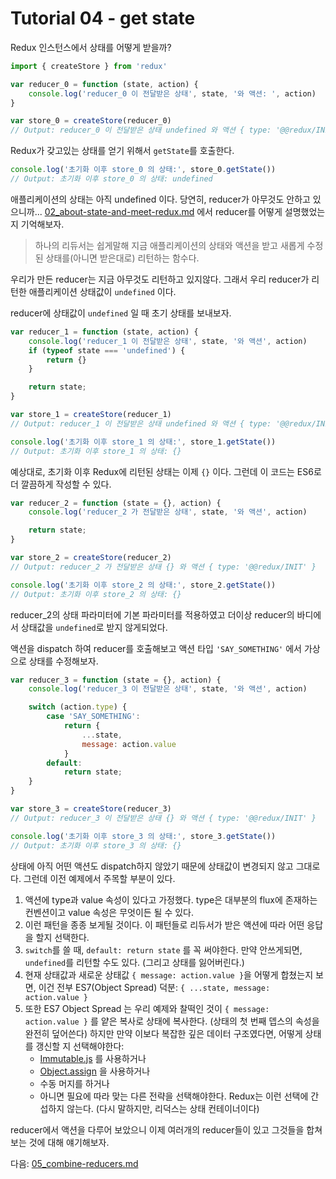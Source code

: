 <!-- Tutorial 04 - get-state.js -->
# Tutorial 04 - get state

<!-- How do we retrieve the state from our Redux instance?

import { createStore } from 'redux'

var reducer_0 = function (state, action) {
    console.log('reducer_0 was called with state', state, 'and action', action)
}

var store_0 = createStore(reducer_0)
// Output: reducer_0 was called with state undefined and action { type: '@@redux/INIT' } -->

Redux 인스턴스에서 상태를 어떻게 받을까?
```js
import { createStore } from 'redux'

var reducer_0 = function (state, action) {
    console.log('reducer_0 이 전달받은 상태', state, '와 액션: ', action)
}

var store_0 = createStore(reducer_0)
// Output: reducer_0 이 전달받은 상태 undefined 와 액션 { type: '@@redux/INIT' }
```

<!-- To get the state that Redux is holding for us, you call getState

console.log('store_0 state after initialization:', store_0.getState())
// Output: store_0 state after initialization: undefined -->

Redux가 갖고있는 상태를 얻기 위해서 `getState`를 호출한다.
```js
console.log('초기화 이후 store_0 의 상태:', store_0.getState())
// Output: 초기화 이후 store_0 의 상태: undefined
```

<!-- So the state of our application is still undefined after the initialization? Well of course it is, our reducer is not doing anything... Remember how we described the expected behavior of a reducer in "about-state-and-meet-redux"?
    "A reducer is just a function that receives the current state of your application, the action,
    and returns a new state modified (or reduced as they call it)"
Our reducer is not returning anything right now so the state of our application is what
reducer() returns, hence "undefined". -->

애플리케이션의 상태는 아직 undefined 이다. 당연히, reducer가 아무것도 안하고 있으니까...
[02_about-state-and-meet-redux.md](./02_about-state-and-meet-redux.md) 에서 reducer를 어떻게 설명했었는지 기억해보자.
> 하나의 리듀서는 쉽게말해 지금 애플리케이션의 상태와 액션을 받고 새롭게 수정된 상태를(아니면 받은대로) 리턴하는 함수다.

우리가 만든 reducer는 지금 아무것도 리턴하고 있지않다. 그래서 우리 reducer가 리턴한 애플리케이션 상태값이 `undefined` 이다.

<!-- Let's try to send an initial state of our application if the state given to reducer is undefined:

var reducer_1 = function (state, action) {
    console.log('reducer_1 was called with state', state, 'and action', action)
    if (typeof state === 'undefined') {
        return {}
    }

    return state;
}

var store_1 = createStore(reducer_1)
// Output: reducer_1 was called with state undefined and action { type: '@@redux/INIT' }

console.log('store_1 state after initialization:', store_1.getState())
// Output: store_1 state after initialization: {} -->

reducer에 상태값이 `undefined` 일 때 초기 상태를 보내보자.
```js
var reducer_1 = function (state, action) {
    console.log('reducer_1 이 전달받은 상태', state, '와 액션', action)
    if (typeof state === 'undefined') {
        return {}
    }

    return state;
}

var store_1 = createStore(reducer_1)
// Output: reducer_1 이 전달받은 상태 undefined 와 액션 { type: '@@redux/INIT' }

console.log('초기화 이후 store_1 의 상태:', store_1.getState())
// Output: 초기화 이후 store_1 의 상태: {}
```
<!-- As expected, the state returned by Redux after initialization is now {}

There is however a much cleaner way to implement this pattern thanks to ES6:

var reducer_2 = function (state = {}, action) {
    console.log('reducer_2 was called with state', state, 'and action', action)

    return state;
}

var store_2 = createStore(reducer_2)
// Output: reducer_2 was called with state {} and action { type: '@@redux/INIT' }

console.log('store_2 state after initialization:', store_2.getState())
// Output: store_2 state after initialization: {} -->

예상대로, 초기화 이후 Redux에 리턴된 상태는 이제 `{}` 이다.
그런데 이 코드는 ES6로 더 깔끔하게 작성할 수 있다.

```js
var reducer_2 = function (state = {}, action) {
    console.log('reducer_2 가 전달받은 상태', state, '와 액션', action)

    return state;
}

var store_2 = createStore(reducer_2)
// Output: reducer_2 가 전달받은 상태 {} 와 액션 { type: '@@redux/INIT' }

console.log('초기화 이후 store_2 의 상태:', store_2.getState())
// Output: 초기화 이후 store_2 의 상태: {}
```

<!-- You've probably noticed that since we've used the default parameter on state parameter of reducer_2, we no longer get undefined as state's value in our reducer's body. -->

reducer_2의 상태 파라미터에 기본 파라미터를 적용하였고 더이상 reducer의 바디에서 상태값을 `undefined`로 받지 않게되었다.

<!-- Let's now recall that a reducer is only called in response to an action dispatched and let's fake a state modification in response to an action type 'SAY_SOMETHING'

var reducer_3 = function (state = {}, action) {
    console.log('reducer_3 was called with state', state, 'and action', action)

    switch (action.type) {
        case 'SAY_SOMETHING':
            return {
                ...state,
                message: action.value
            }
        default:
            return state;
    }
}

var store_3 = createStore(reducer_3)
// Output: reducer_3 was called with state {} and action { type: '@@redux/INIT' }

console.log('store_3 state after initialization:', store_3.getState())
// Output: store_3 state after initialization: {} -->

액션을 dispatch 하여 reducer를 호출해보고 액션 타입 `'SAY_SOMETHING'` 에서 가상으로 상태를 수정해보자.

```js
var reducer_3 = function (state = {}, action) {
    console.log('reducer_3 이 전달받은 상태', state, '와 액션', action)

    switch (action.type) {
        case 'SAY_SOMETHING':
            return {
                ...state,
                message: action.value
            }
        default:
            return state;
    }
}

var store_3 = createStore(reducer_3)
// Output: reducer_3 이 전달받은 상태 {} 와 액션 { type: '@@redux/INIT' }

console.log('초기화 이후 store_3 의 상태:', store_3.getState())
// Output: 초기화 이후 store_3 의 상태: {}
```

<!-- Nothing new in our state so far since we did not dispatch any action yet. But there are few important things to pay attention to in the last example:
    0) I assumed that our action contains a type and a value property. The type property is mostly a convention in flux actions and the value property could have been anything else.
    1) You'll often see the pattern involving a switch to respond appropriately to an action received in your reducers
    2) When using a switch, NEVER forget to have a "default: return state" because if you don't, you'll end up having your reducer return undefined (and lose your state).
    3) Notice how we returned a new state made by merging current state with { message: action.value }, all that thanks to this awesome ES7 notation (Object Spread): { ...state, message: action.value }
    4) Note also that this ES7 Object Spread notation suits our example because it's doing a shallow copy of { message: action.value } over our state (meaning that first level properties of state are completely overwritten - as opposed to gracefully merged - by first level property of
       { message: action.value }). But if we had a more complex / nested data structure, you might choose
       to handle your state's updates very differently:
       - using Immutable.js (https://facebook.github.io/immutable-js/)
       - using Object.assign (https://developer.mozilla.org/en-US/docs/Web/JavaScript/Reference/Global_Objects/Object/assign)
       - using manual merge
       - or whatever other strategy that suits your needs and the structure of your state since
         Redux is absolutely NOT opinionated on this (remember, Redux is a state container). -->

상태에 아직 어떤 액션도 dispatch하지 않았기 때문에 상태값이 변경되지 않고 그대로다. 그런데 이전 예제에서 주목할 부분이 있다.
1. 액션에 type과 value 속성이 있다고 가정했다. type은 대부분의 flux에 존재하는 컨벤션이고 value 속성은 무엇이든 될 수 있다.
1. 이런 패턴을 종종 보게될 것이다. 이 패턴들로 리듀서가 받은 액션에 따라 어떤 응답을 할지 선택한다.
1. `switch`를 쓸 때, `default: return state` 를 꼭 써야한다. 만약 안쓰게되면, `undefined`를 리턴할 수도 있다. (그리고 상태를 잃어버린다.)
1. 현재 상태값과 새로운 상태값 `{ message: action.value }`을 어떻게 합쳤는지 보면, 이건 전부 ES7(Object Spread) 덕분: `{ ...state, message: action.value }`
1. 또한 ES7 Object Spread 는 우리 예제와 찰떡인 것이 `{ message: action.value }` 를 얕은 복사로 상태에 복사한다. (상태의 첫 번째 뎁스의 속성을 완전히 덮어쓴다) 하지만 만약 이보다 복잡한 깊은 데이터 구조였다면, 어떻게 상태를 갱신할 지 선택해야한다:
    - [Immutable.js](https://facebook.github.io/immutable-js/) 를 사용하거나
    - [Object.assign](https://developer.mozilla.org/en-US/docs/Web/JavaScript/Reference/Global_Objects/Object/assign) 을 사용하거나
    - 수동 머지를 하거나
    - 아니면 필요에 따라 맞는 다른 전략을 선택해야한다. Redux는 이런 선택에 간섭하지 않는다. (다시 말하지만, 리덕스는 상태 컨테이너이다)

<!-- Now that we're starting to handle actions in our reducer let's talk about having multiple reducers and combining them. -->

reducer에서 액션을 다루어 보았으니 이제 여러개의 reducer들이 있고 그것들을 합쳐보는 것에 대해 얘기해보자.

<!-- Go to next tutorial: 05_combine-reducers.js -->
다음: [05_combine-reducers.md](./05_combine-reducers.md)

